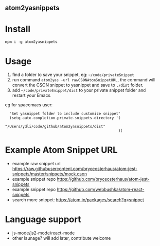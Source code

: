 atom2yasnippets
-----------

# Install
`npm i -g atom2yasnippets`

# Usage
1. find a folder to save your snippet, eg: `~/code/privateSnippet`
2. run command `atom2yas -url rawCSONAtomSnippetURL`, the command will convert the CSON snippet to yasnippet and save to `./dist` folder.
3. add `~/code/privateSnippet/dist` to your private snippet folder and restart your Emacs.

eg for spacemacs user: 

```
  "Set yasnippet folder to include customize snippet"
  (setq auto-completion-private-snippets-directory '(
                                                    "/Users/ydli/code/github/atom2yasnippets/dist"
                                                    ))
```

# Example Atom Snippet URL

- example raw snippet url https://raw.githubusercontent.com/bryceosterhaus/atom-jest-snippets/master/snippets/mock.cson
- example snippet repo https://github.com/bryceosterhaus/atom-jest-snippets
- example snippet repo https://github.com/webbushka/atom-react-snippets
- search more snippet: https://atom.io/packages/search?q=snippet

# Language support
- js-mode/js2-mode/react-mode
- other launage? will add later, contribute welcome
